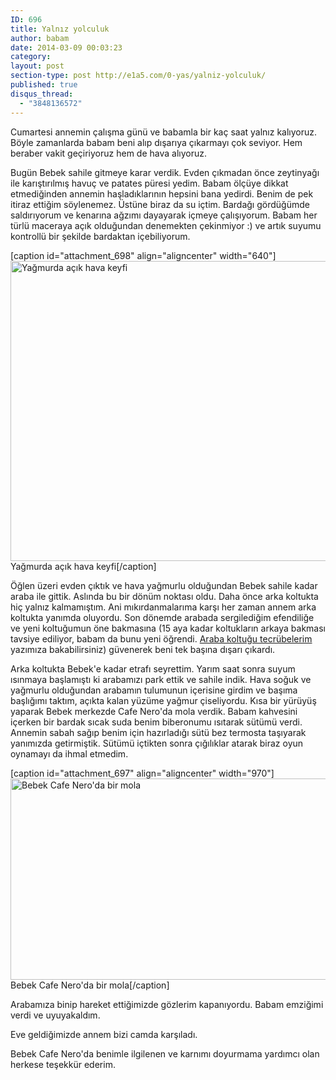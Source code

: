 ```yaml
---
ID: 696
title: Yalnız yolculuk
author: babam
date: 2014-03-09 00:03:23
category:
layout: post
section-type: post http://e1a5.com/0-yas/yalniz-yolculuk/
published: true
disqus_thread:
  - "3848136572"
---
```

Cumartesi annemin çalışma günü ve babamla bir kaç saat yalnız kalıyoruz. Böyle zamanlarda babam beni alıp dışarıya çıkarmayı çok seviyor. Hem beraber vakit geçiriyoruz hem de hava alıyoruz.

Bugün Bebek sahile gitmeye karar verdik. Evden çıkmadan önce zeytinyağı ile karıştırılmış havuç ve patates püresi yedim. Babam ölçüye dikkat etmediğinden annemin haşladıklarının hepsini bana yedirdi. Benim de pek itiraz ettiğim söylenemez. Üstüne biraz da su içtim. Bardağı gördüğümde saldırıyorum ve kenarına ağzımı dayayarak içmeye çalışıyorum. Babam her türlü maceraya açık olduğundan denemekten çekinmiyor :) ve artık suyumu kontrollü bir şekilde bardaktan içebiliyorum.

[caption id="attachment_698" align="aligncenter" width="640"]<a href="http://e1a5.com/wp-content/uploads/2014/03/bebek_sahil.jpg"><img class="wp-image-698 size-full" src="http://e1a5.com/wp-content/uploads/2014/03/bebek_sahil.jpg" alt="Yağmurda açık hava keyfi" width="640" height="480" /></a> Yağmurda açık hava keyfi[/caption]

Öğlen üzeri evden çıktık ve hava yağmurlu olduğundan Bebek sahile kadar araba ile gittik. Aslında bu bir dönüm noktası oldu. Daha önce arka koltukta hiç yalnız kalmamıştım. Ani mıkırdanmalarıma karşı her zaman annem arka koltukta yanımda oluyordu. Son dönemde arabada sergilediğim efendiliğe ve yeni koltuğumun öne bakmasına (15 aya kadar koltukların arkaya bakması tavsiye ediliyor, babam da bunu yeni öğrendi. <a title="Araba koltuğu tecrübelerim" href="http://e1a5.com/0-yas/araba-koltugu-tecrubelerim/">Araba koltuğu tecrübelerim</a> yazımıza bakabilirsiniz) güvenerek beni tek başına dışarı çıkardı.

Arka koltukta Bebek'e kadar etrafı seyrettim. Yarım saat sonra suyum ısınmaya başlamıştı ki arabamızı park ettik ve sahile indik. Hava soğuk ve yağmurlu olduğundan arabamın tulumunun içerisine girdim ve başıma başlığımı taktım, açıkta kalan yüzüme yağmur çiseliyordu. Kısa bir yürüyüş yaparak Bebek merkezde Cafe Nero'da mola verdik. Babam kahvesini içerken bir bardak sıcak suda benim biberonumu ısıtarak sütümü verdi. Annemin sabah sağıp benim için hazırladığı sütü bez termosta taşıyarak yanımızda getirmiştik. Sütümü içtikten sonra çığılıklar atarak biraz oyun oynamayı da ihmal etmedim.

[caption id="attachment_697" align="aligncenter" width="970"]<a href="http://e1a5.com/wp-content/uploads/2014/03/bebek_cafe_nero.jpg"><img class="wp-image-697" src="http://e1a5.com/wp-content/uploads/2014/03/bebek_cafe_nero.jpg" alt="Bebek Cafe Nero'da bir mola" width="970" height="322" /></a> Bebek Cafe Nero'da bir mola[/caption]

Arabamıza binip hareket ettiğimizde gözlerim kapanıyordu. Babam emziğimi verdi ve uyuyakaldım.

Eve geldiğimizde annem bizi camda karşıladı.

Bebek Cafe Nero'da benimle ilgilenen ve karnımı doyurmama yardımcı olan herkese teşekkür ederim.

